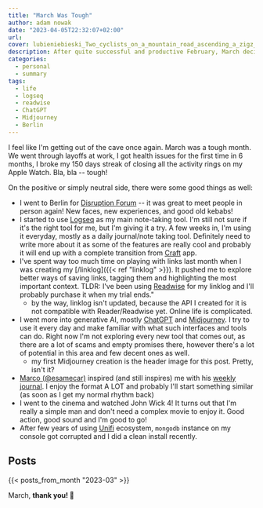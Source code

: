 ```yaml
---
title: "March Was Tough"
author: adam nowak
date: "2023-04-05T22:32:07+02:00"
url:
cover: lubieniebieski_Two_cyclists_on_a_mountain_road_ascending_a_zigz_0fec70bb-f6e7-400f-a851-d4915f3192d7.png
description: After quite successful and productive February, March decided to be a bit more challenging. I had some issues on all fronts, but still managed to discover and experience a few interesting things.
categories:
  - personal
  - summary
tags:
  - life
  - logseq
  - readwise
  - ChatGPT
  - Midjourney
  - Berlin
---
```


I feel like I'm getting out of the cave once again. March was a tough month. We went through layoffs at work, I got health issues for the first time in 6 months, I broke my 150 days streak of closing all the activity rings on my Apple Watch. Bla, bla -- tough!

On the positive or simply neutral side, there were some good things as well:

- I went to Berlin for [Disruption Forum](https://www.netguru.com/disruption/events/berlin-forum) -- it was great to meet people in person again! New faces, new experiences, and good old kebabs!
- I started to use [Logseq](https://logseq.com/) as my main note-taking tool. I'm still not sure if it's the right tool for me, but I'm giving it a try. A few weeks in, I'm using it everyday, mostly as a daily journal/note taking tool. Definitely need to write more about it as some of the features are really cool and probably it will end up with a complete transition from [Craft](https://www.craft.do/) app.
- I've spent way too much time on playing with links last month when I was creating my [/linklog]({{< ref "linklog" >}}). It pushed me to explore better ways of saving links, tagging them and highlighting the most important context. TLDR: I've been using [Readwise](https://readwise.io/) for my linklog and I'll probably purchase it when my trial ends."
  - by the way, linklog isn't updated, because the API I created for it is not compatible with Reader/Readwise yet. Online life is complicated.
- I went more into generative AI, mostly [ChatGPT](https://chat.openai.com/) and [Midjourney](https://www.midjourney.com/). I try to use it every day and make familiar with what such interfaces and tools can do. Right now I'm not exploring every new tool that comes out, as there are a lot of scams and empty promises there, however there's a lot of potential in this area and few decent ones as well.
  - my first Midjourney creation is the header image for this post. Pretty, isn't it?
- [Marco (@esamecar)](social.lol/@esamecar) inspired (and still inspires) me with his [weekly journal](https://blog.esamecar.net/week). I enjoy the format A LOT and probably I'll start something similar (as soon as I get my normal rhythm back)
- I went to the cinema and watched John Wick 4! It turns out that I'm really a simple man and don't need a complex movie to enjoy it. Good action, good sound and I'm good to go!
- After few years of using [Unifi](https://ui.com/) ecosystem, `mongodb` instance on my console got corrupted and I did a clean install recently.

## Posts

{{< posts_from_month "2023-03" >}}

March, **thank you! 💙**
